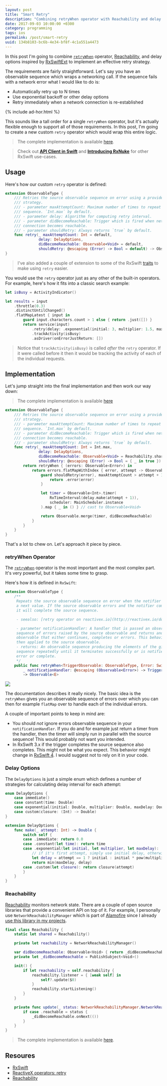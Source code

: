 ```yaml
---
layout: post
title: "Smart Retry"
description: "Combining retryWhen operator with Reachability and delay options inspired by RxSwiftExt to implement auto-retries"
date: 2017-09-03 10:00:00 +0300
category: programming
tags: ios
permalink: /post/smart-retry
uuid: 134b8103-bc6b-4e34-bf8f-4c1a551a4473
---
```


In this post I'm going to combine [`retryWhen`](http://reactivex.io/documentation/operators/retry.html) operator, [Reachability](https://developer.apple.com/library/content/samplecode/Reachability/Introduction/Intro.html), and delay options inspired by [RxSwiftExt](https://github.com/RxSwiftCommunity/RxSwiftExt) to implement an effective retry strategy.

The requirements are fairly straightforward. Let's say you have an observable sequence which wraps a networking call. If the sequence fails with a network error what I would like to do is:

- Automatically retry up to N times
- Use exponential backoff or other delay options
- Retry immediately when a network connection is re-established

{% include ad-hor.html %}

This sounds like a tall order for a single `retryWhen` operator, but it's actually flexible enough to support all of those requirements. In this post, I'm going to create a new custom `retry` operator which would wrap this entire logic.

> The complete implementation is available [here](https://gist.github.com/kean/e2bc38106d19c249c04162714e7be321).

> Check out <a href="{{ site.url }}/post/api-client">**API Client in Swift**</a> and <a href="{{ site.url }}/post/introducing-rxnuke">**Introducing RxNuke**</a> for other RxSwift use-cases.

## Usage

Here's how our custom `retry` operator is defined:

```swift
extension ObservableType {
    /// Retries the source observable sequence on error using a provided retry
    /// strategy.
    /// - parameter maxAttemptCount: Maximum number of times to repeat the
    /// sequence. `Int.max` by default.
    /// - parameter delay: Algorithm for computing retry interval.
    /// - parameter didBecomeReachable: Trigger which is fired when network
    /// connection becomes reachable.
    /// - parameter shouldRetry: Always returns `true` by default.
    func retry(_ maxAttemptCount: Int = default,
               delay: DelayOptions,
               didBecomeReachable: Observable<Void> = default,
               shouldRetry: @escaping (Error) -> Bool = default) -> Observable<E>
}
```

> I've also added a couple of extension to some of the RxSwift [traits](https://github.com/ReactiveX/RxSwift/blob/master/Documentation/Traits.md) to make using `retry` easier.

You would use the `retry` operator just as any other of the built-in operators. For example, here's how it fits into a classic search example:

```swift
let isBusy = ActivityIndicator()

let results = input
    .throttle(0.3)
    .distinctUntilChanged()
    .flatMapLatest { input in
        guard input.characters.count > 1 else { return .just([]) }
        return service(input)
            .retry(delay: .exponential(initial: 3, multiplier: 1.5, maxDelay: 16))
            .trackActivity(isBusy)
            .asDriver(onErrorJustReturn: [])
```

> Notice that `trackActivity(isBusy)` is called _after_ the `retry` operator. If it were called before it then it would be tracking the activity of each of the individual requests.

## Implementation

Let's jump straight into the final implementation and then work our way down:

> The complete implementation is available [here](https://gist.github.com/kean/95b69ef1a90bb62e9b81e924a0a71437)

```swift
extension ObservableType {
    /// Retries the source observable sequence on error using a provided retry
    /// strategy.
    /// - parameter maxAttemptCount: Maximum number of times to repeat the
    /// sequence. `Int.max` by default.
    /// - parameter didBecomeReachable: Trigger which is fired when network
    /// connection becomes reachable.
    /// - parameter shouldRetry: Always returns `true` by default.
    func retry(_ maxAttemptCount: Int = Int.max,
               delay: DelayOptions,
               didBecomeReachable: Observable<Void> = Reachability.shared.didBecomeReachable,
               shouldRetry: @escaping (Error) -> Bool = { _ in true }) -> Observable<E> {
        return retryWhen { (errors: Observable<Error>) in
            return errors.flatMapWithIndex { error, attempt -> Observable<Void> in
                guard shouldRetry(error), maxAttemptCount > attempt + 1 else {
                    return .error(error)
                }

                let timer = Observable<Int>.timer(
                    RxTimeInterval(delay.make(attempt + 1)),
                    scheduler: MainScheduler.instance
                ).map { _ in () } // cast to Observable<Void>

                return Observable.merge(timer, didBecomeReachable)
            }
        }
    }
}
```

That's a lot to chew on. Let's approach it piece by piece.

### retryWhen Operator

The [`retryWhen`](http://reactivex.io/documentation/operators/retry.html) operator is the most important and the most complex part. It's very powerful, but it takes some time to grasp.

Here's how it is defined in `RxSwift`:

```swift
extension ObservableType {
    /**
     Repeats the source observable sequence on error when the notifier emits
     a next value. If the source observable errors and the notifier completes,
     it will complete the source sequence.

     - seealso: [retry operator on reactivex.io](http://reactivex.io/documentation/operators/retry.html)

     - parameter notificationHandler: A handler that is passed an observable
     sequence of errors raised by the source observable and returns and
     observable that either continues, completes or errors. This behavior is
     then applied to the source observable.
     - returns: An observable sequence producing the elements of the given
     sequence repeatedly until it terminates successfully or is notified to
     error or complete.
     */
    public func retryWhen<TriggerObservable: ObservableType, Error: Swift.Error>(
        _ notificationHandler: @escaping (Observable<Error>) -> TriggerObservable)
        -> Observable<E>
```

<img class="AdaptiveImage" src="{{ site.url }}/images/misc/retryWhen.f.png" style="max-width:500px;">

The documentation describes it really nicely. The basic idea is the `retryWhen` gives you an observable sequence of errors over which you can then for example `flatMap` over to handle each of the individual errors.

A couple of important points to keep in mind are:

- You should _not_ ignore errors observable sequence in your `notificationHandler`. If you do and for example just return a timer from the handler, then the timer will simply run in parallel with the source sequence! This would probably not want you intended.
- In RxSwift 3.x if the trigger completes the source sequence also completes. This might not be what you expect. This behavior might change in [RxSwift 4](https://github.com/ReactiveX/RxSwift/issues/1082). I would suggest not to rely on it in your code.

### Delay Options

The `DelayOptions` is just a simple enum which defines a number of strategies for calculating delay interval for each attempt:

```swift
enum DelayOptions {
    case immediate()
    case constant(time: Double)
    case exponential(initial: Double, multiplier: Double, maxDelay: Double)
    case custom(closure: (Int) -> Double)
}

extension DelayOptions {
    func make(_ attempt: Int) -> Double {
        switch self {
        case .immediate: return 0.0
        case .constant(let time): return time
        case .exponential(let initial, let multiplier, let maxDelay):
            // if it's first attempt, simply use initial delay, otherwise calculate delay
            let delay = attempt == 1 ? initial : initial * pow(multiplier, Double(attempt - 1))
            return min(maxDelay, delay)
        case .custom(let closure): return closure(attempt)
        }
    }
}
```

### Reachability

[Reachability](https://developer.apple.com/library/content/samplecode/Reachability/Introduction/Intro.html) monitors network state. There are a couple of open source libraries that provide a convenient API on top of it. For example, I personally use `NetworkReachabilityManager` which is part of [Alamofire](https://github.com/Alamofire/Alamofire#network-reachability) since I already [use this library in my projects](https://kean.github.io/post/api-client).

```swift
final class Reachability {
    static let shared = Reachability()

    private let reachability = NetworkReachabilityManager()

    var didBecomeReachable: Observable<Void> { return _didBecomeReachable.asObservable() }
    private let _didBecomeReachable = PublishSubject<Void>()

    init() {
        if let reachability = self.reachability {
            reachability.listener = { [weak self] in
                self?.update($0)
            }
            reachability.startListening()
        }
    }

    private func update(_ status: NetworkReachabilityManager.NetworkReachabilityStatus) {
        if case .reachable = status {
            _didBecomeReachable.onNext(())
        }
    }
}
```

> The complete implementation is available [here](https://gist.github.com/kean/e2bc38106d19c249c04162714e7be321).

## Resoures

- [RxSwift](https://github.com/ReactiveX/RxSwift)
- [ReactiveX operators: retry](http://reactivex.io/documentation/operators/retry.html)
- [Reachability](https://developer.apple.com/library/content/samplecode/Reachability/Introduction/Intro.html)
